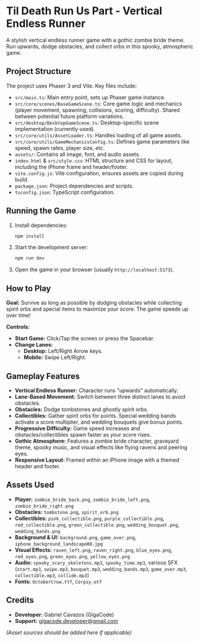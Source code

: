 # Til Death Run Us Part - Vertical Endless Runner

A stylish vertical endless runner game with a gothic zombie bride theme. Run upwards, dodge obstacles, and collect orbs in this spooky, atmospheric game.

## Project Structure

The project uses Phaser 3 and Vite. Key files include:

- `src/main.ts`: Main entry point, sets up Phaser game instance.
- `src/core/scenes/BaseGameScene.ts`: Core game logic and mechanics (player movement, spawning, collisions, scoring, difficulty). Shared between potential future platform variations.
- `src/desktop/DesktopGameScene.ts`: Desktop-specific scene implementation (currently used).
- `src/core/utils/AssetLoader.ts`: Handles loading of all game assets.
- `src/core/utils/GameMechanicsConfig.ts`: Defines game parameters like speed, spawn rates, player size, etc.
- `assets/`: Contains all image, font, and audio assets.
- `index.html` & `src/style.css`: HTML structure and CSS for layout, including the iPhone frame and header/footer.
- `vite.config.js`: Vite configuration, ensures assets are copied during build.
- `package.json`: Project dependencies and scripts.
- `tsconfig.json`: TypeScript configuration.

## Running the Game

1.  Install dependencies:
    ```bash
    npm install
    ```
2.  Start the development server:
    ```bash
    npm run dev
    ```
3.  Open the game in your browser (usually `http://localhost:5173`).

## How to Play

**Goal:** Survive as long as possible by dodging obstacles while collecting spirit orbs and special items to maximize your score. The game speeds up over time!

**Controls:**

*   **Start Game:** Click/Tap the screen or press the Spacebar.
*   **Change Lanes:**
    *   **Desktop:** Left/Right Arrow keys.
    *   **Mobile:** Swipe Left/Right.

## Gameplay Features

*   **Vertical Endless Runner:** Character runs "upwards" automatically.
*   **Lane-Based Movement:** Switch between three distinct lanes to avoid obstacles.
*   **Obstacles:** Dodge tombstones and ghostly spirit orbs.
*   **Collectibles:** Gather spirit orbs for points. Special wedding bands activate a score multiplier, and wedding bouquets give bonus points.
*   **Progressive Difficulty:** Game speed increases and obstacles/collectibles spawn faster as your score rises.
*   **Gothic Atmosphere:** Features a zombie bride character, graveyard theme, spooky music, and visual effects like flying ravens and peering eyes.
*   **Responsive Layout:** Framed within an iPhone image with a themed header and footer.

## Assets Used

*   **Player:** `zombie_bride_back.png`, `zombie_bride_left.png`, `zombie_bride_right.png`
*   **Obstacles:** `tombstone.png`, `spirit_orb.png`
*   **Collectibles:** `pink_collectible.png`, `purple_collectible.png`, `red_collectible.png`, `green_collectible.png`, `wedding_bouquet.png`, `wedding_bands.png`
*   **Background & UI:** `background.png`, `game_over.png`, `iphone_background_landscape08.jpg`
*   **Visual Effects:** `raven_left.png`, `raven_right.png`, `blue_eyes.png`, `red_eyes.png`, `green_eyes.png`, `yellow_eyes.png`
*   **Audio:** `spooky_scary_skeletons.mp3`, `spooky_time.mp3`, various SFX (`start.mp3`, `swipe.mp3`, `bouquet.mp3`, `wedding_bands.mp3`, `game_over.mp3`, `collectible.mp3`, `collide.mp3`)
*   **Fonts:** `OctoberCrow.ttf`, `Corpsy.otf`

## Credits

*   **Developer:** Gabriel Cavazos (GigaCode)
*   **Support:** gigacode.developer@gmail.com

*(Asset sources should be added here if applicable)*